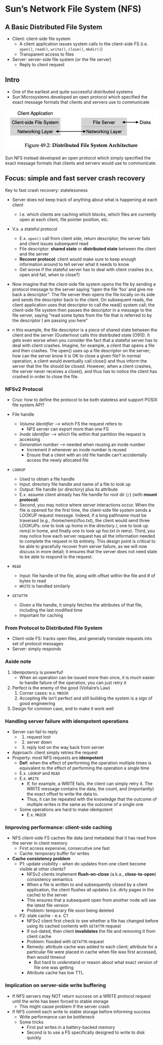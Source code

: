 # Sun’s Network File System (NFS)


## A Basic Distributed File System 

- Client: client-side file system
    - A client application issues system calls to the client-side FS (i.e. `open()`, `read()`, `write()`, `close()`, `mkdir()`)
    - Transparent access to files
- Server: server-side file system (or the file server)
    - Reply to client request

## Intro

- One of the earliest and quite successful distributed systems
- Sun Microsystems developed an open protocol which specified the exact message formats that clients and servers use to communicate

![alt text](image-27.png)

Sun NFS instead developed an open protocol which simply specified the exact message formats that clients and servers would use to communicate.

## Focus: simple and fast server crash recovery 

Key to fast crash recovery: statelessness 

- Server does not keep track of anything about what is happening at each client
    - I.e. which clients are caching which blocks, which files are currently open at each client, file pointer position, etc.
- V.s. a stateful protocol
    - E.x. `open()` call from client side, return descriptor; the server fails and client issues subsequent read
    - File descriptor: **shared state** or **distributed state** between the client and the server
    - **Recover protocol**: client would make sure to keep enough information around to tell server what it needs to know
    - Get worse if the stateful server has to deal with client crashes (e.x. open and fail, when to close?)

- Now imagine that the client-side file system opens the file by sending a protocol message to the server saying “open the file ’foo’ and give me back a descriptor”. The file server then opens the file locally on its side and sends the descriptor back to the client. On subsequent reads, the client application uses that descriptor to call the read() system call; the client-side file system then passes the descriptor in a message to the file server, saying “read some bytes from the file that is referred to by the
descriptor I am passing you here”
- n this example, the file descriptor is a piece of shared state between
the client and the server (Ousterhout calls this distributed state [O91]).
It gets even worse when you consider the fact that a stateful server has to deal with client crashes. Imagine, for example, a client that opens a file and then crashes. The open() uses up a file descriptor on the server; how can the server know it is OK to close a given file? In normal operation, a client would eventually call close() and thus inform the server that the file should be closed. However, when a client crashes, the server never receives a close(), and thus has to notice the client has crashed in order to close the file.

### NFSv2 Protocol

- Crux: how to define the protocol to be both stateless and support POSIX file system API?
- File handle
    - *Volume identifier* —> which FS the request refers to
        - NFS server can export more than one FS
    - *Inode identifier* —> which file within that partition the request is accessing
    - *Generation number* —> needed when reusing an inode number
        - Increment it whenever an inode number is reused
        - Ensure that a client with an old file handle can’t accidentally access the newly allocated file

- `LOOKUP`
    - Used to obtain a file handle
    - Input: directory file handle and name of a file to look up
    - Output: file handle (or directory) plus its attribute
    - E.x. assume client already has file handle for root dir (`/`) (with **mount protocol**)
    - Second, you may notice where server interactions occur. When the file is opened for the first time, the client-side file system sends a LOOKUP request message. Indeed, if a long pathname must be traversed (e.g., /home/remzi/foo.txt), the client would send three LOOKUPs: one to look up home in the directory /, one to look up remzi in home, and finally one to look up foo.txt in remzi.
    Third, you may notice how each server request has all the information needed to complete the request in its entirety. This design point is critical to be able to gracefully recover from server failure, as we will now discuss in more detail; it ensures that the server does not need state to be able to respond to the request.
- `READ`
    - Input: file handle of the file, along with offset within the file and # of bytes to read
    - `WRITE` is handled similarly
- `GETATTR`
    - Given a file handle, it simply fetches the attributes of that file, including the last modified time
    - Important for caching

### From Protocol to Distributed File System 

- Client-side FS: tracks open files, and generally translate requests into set of protocol messages
- Server: simply responds

### Aside note

1. Idempotency is powerful! 
    - When an operation can be issued more than once, it is much easier to handle failure of the operation, you can just retry it
2. Perfect is the enemy of the good (Voltaire’s Law) 
    1. Corner cases: e.x. `MKDIR`
    2. Accepting life isn’t perfect and still building the system is a sign of good engineering 
3. Design for common case, and to make it work well


### Handling server failure with idempotent operations

- Server can fail to reply
    - 1) request lost
    - 2) server down
    - 3) reply lost on the way back from server
- Approach: client simply retries the request
- Property: most NFS requests are **idempotent**
    - **Def:** when the effect of performing the operation multiple times is equivalent to the effect of performing the operation a single time
    - E.x. `LOOKUP` and `READ`
    - E.x. `WRITE`
        - If, for example, a WRITE fails, the client can simply retry it. The WRITE message contains the data, the count, and (importantly) the exact offset to write the data to.
        - Thus, it can be repeated with the knowledge that the outcome of multiple writes is the same as the outcome of a single one
    - Some operations are hard to make idempotent
        - E.x. `MKDIR`


### Improving performance: client-side caching

- NFS client-side FS caches file data (and metadata) that it has read from the server in client memory
    - First access expensive, consecutive one fast
    - Cache: temporary buffer for writes
- **Cache consistency problem**
    - P1: update visibility - when do updates from one client become visible at other clients?
        - NFSv2 clients implement **flush-on-close** (a.k.a., **close-to-open**) consistency semantics
        - When a file is written to and subsequently closed by a client application, the client flushes all updates (i.e. dirty pages in the cache) to the server
        - This ensures that a subsequent open from another node will see the latest file version
        - Problem: temporary file soon being deleted
    - P2: stale cache - e.x. C1
        - NFSv2 client first check to see whether a file has changed before using its cached contents with `GETATTR` request
        - If out-dated, then client **invalidates** the file and removing it from client cache
        - Problem: flooded with `GETATTR` request
        - Remedy: attribute cache was added to each client; attribute for a particular file were placed in cache when file was first accessed, then would timeout
            - But hard to understand or reason about what exact version of file one was getting
        - Attribute cache has low TTL. 

### Implication on server-side write buffering

- If NFS servers may NOT return success on a WRITE protocol request until the write has been forced to stable storage
    - This might cause problem if the server crash
- If NFS commit each write to stable storage before informing success
    - Write performance can be bottleneck
    - Some tricks
        - First put writes in a battery-backed memory
        - Second is to use a FS specifically designed to write to disk quickly